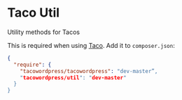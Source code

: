 # Taco Util

Utility methods for Tacos

This is required when using [Taco](https://github.com/tacowordpress/tacowordpress). Add it to `composer.json`:

```json
{
  "require": {
    "tacowordpress/tacowordpress": "dev-master”,
    "tacowordpress/util": "dev-master"
  }
}
```
